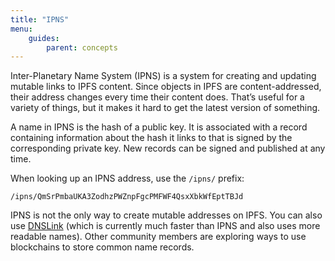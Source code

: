 ```yaml
---
title: "IPNS"
menu:
    guides:
        parent: concepts
---
```


Inter-Planetary Name System (IPNS) is a system for creating and updating mutable links to IPFS content. Since objects in IPFS are content-addressed, their address changes every time their content does. That’s useful for a variety of things, but it makes it hard to get the latest version of something.

A name in IPNS is the hash of a public key. It is associated with a record containing information about the hash it links to that is signed by the corresponding private key. New records can be signed and published at any time.

When looking up an IPNS address, use the `/ipns/` prefix:

```
/ipns/QmSrPmbaUKA3ZodhzPWZnpFgcPMFWF4QsxXbkWfEptTBJd
```

<!-- TODO: more description of creating and publishing a name -->

IPNS is not the only way to create mutable addresses on IPFS. You can also use [DNSLink](/guides/concepts/dnslink) (which is currently much faster than IPNS and also uses more readable names). Other community members are exploring ways to use blockchains to store common name records.
